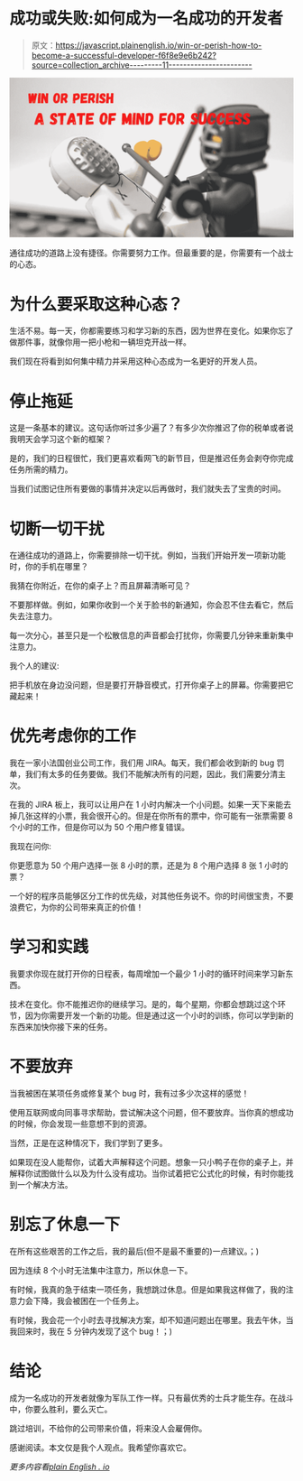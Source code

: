 # 成功或失败:如何成为一名成功的开发者

> 原文：<https://javascript.plainenglish.io/win-or-perish-how-to-become-a-successful-developer-f6f8e9e6b242?source=collection_archive---------11----------------------->

![](img/3e6739cfab31d9485d9f3734096eeb35.png)

通往成功的道路上没有捷径。你需要努力工作。但最重要的是，你需要有一个战士的心态。

# 为什么要采取这种心态？

生活不易。每一天，你都需要练习和学习新的东西，因为世界在变化。如果你忘了做那件事，就像你用一把小枪和一辆坦克开战一样。

我们现在将看到如何集中精力并采用这种心态成为一名更好的开发人员。

# 停止拖延

这是一条基本的建议。这句话你听过多少遍了？有多少次你推迟了你的税单或者说我明天会学习这个新的框架？

是的，我们的日程很忙，我们更喜欢看网飞的新节目，但是推迟任务会剥夺你完成任务所需的精力。

当我们试图记住所有要做的事情并决定以后再做时，我们就失去了宝贵的时间。

# 切断一切干扰

在通往成功的道路上，你需要排除一切干扰。例如，当我们开始开发一项新功能时，你的手机在哪里？

我猜在你附近，在你的桌子上？而且屏幕清晰可见？

不要那样做。例如，如果你收到一个关于脸书的新通知，你会忍不住去看它，然后失去注意力。

每一次分心，甚至只是一个松散信息的声音都会打扰你，你需要几分钟来重新集中注意力。

我个人的建议:

把手机放在身边没问题，但是要打开静音模式，打开你桌子上的屏幕。你需要把它藏起来！

# 优先考虑你的工作

我在一家小法国创业公司工作，我们用 JIRA。每天，我们都会收到新的 bug 罚单，我们有太多的任务要做。我们不能解决所有的问题，因此，我们需要分清主次。

在我的 JIRA 板上，我可以让用户在 1 小时内解决一个小问题。如果一天下来能去掉几张这样的小票，我会很开心的。但是在你所有的票中，你可能有一张票需要 8 个小时的工作，但是你可以为 50 个用户修复错误。

我现在问你:

你更愿意为 50 个用户选择一张 8 小时的票，还是为 8 个用户选择 8 张 1 小时的票？

一个好的程序员能够区分工作的优先级，对其他任务说不。你的时间很宝贵，不要浪费它，为你的公司带来真正的价值！

# 学习和实践

我要求你现在就打开你的日程表，每周增加一个最少 1 小时的循环时间来学习新东西。

技术在变化。你不能推迟你的继续学习。是的，每个星期，你都会想跳过这个环节，因为你需要开发一个新的功能。但是通过这一个小时的训练，你可以学到新的东西来加快你接下来的任务。

# 不要放弃

当我被困在某项任务或修复某个 bug 时，我有过多少次这样的感觉！

使用互联网或向同事寻求帮助，尝试解决这个问题，但不要放弃。当你真的想成功的时候，你会发现一些意想不到的资源。

当然，正是在这种情况下，我们学到了更多。

如果现在没人能帮你，试着大声解释这个问题。想象一只小鸭子在你的桌子上，并解释你试图做什么以及为什么没有成功。当你试着把它公式化的时候，有时你能找到一个解决方法。

# 别忘了休息一下

在所有这些艰苦的工作之后，我的最后(但不是最不重要的)一点建议。；)

因为连续 8 个小时无法集中注意力，所以休息一下。

有时候，我真的急于结束一项任务，我想跳过休息。但是如果我这样做了，我的注意力会下降，我会被困在一个任务上。

有时候，我会花一个小时去寻找解决方案，却不知道问题出在哪里。我去午休，当我回来时，我在 5 分钟内发现了这个 bug！；)

# 结论

成为一名成功的开发者就像为军队工作一样。只有最优秀的士兵才能生存。在战斗中，你要么胜利，要么灭亡。

跳过培训，不给你的公司带来价值，将来没人会雇佣你。

感谢阅读。本文仅是我个人观点。我希望你喜欢它。

*更多内容看*[*plain English . io*](http://plainenglish.io/)